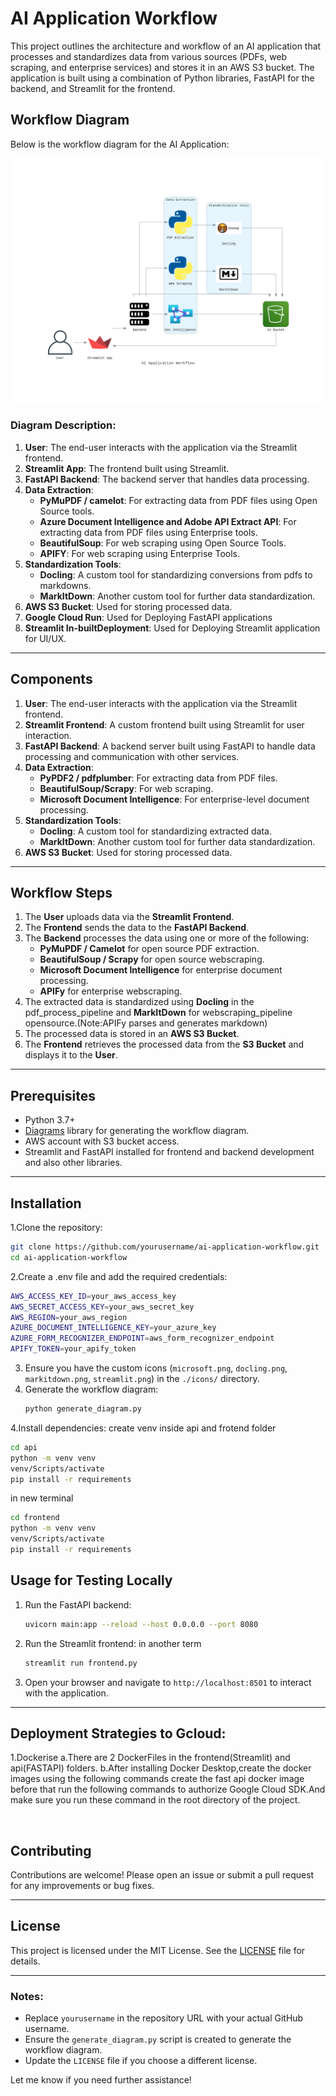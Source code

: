 

# AI Application Workflow

This project outlines the architecture and workflow of an AI application that processes and standardizes data from various sources (PDFs, web scraping, and enterprise services) and stores it in an AWS S3 bucket. The application is built using a combination of Python libraries, FastAPI for the backend, and Streamlit for the frontend.

## Workflow Diagram

Below is the workflow diagram for the AI Application:

![AI Application Workflow](https://github.com/khavnekar-y/AI-Information-Extractor/blob/main/ai_application_workflow%20(2).png)

### Diagram Description:
1. **User**: The end-user interacts with the application via the Streamlit frontend.
2. **Streamlit App**: The frontend built using Streamlit.
3. **FastAPI Backend**: The backend server that handles data processing.
4. **Data Extraction**:
   - **PyMuPDF / camelot**: For extracting data from PDF files using Open Source tools.
   - **Azure Document Intelligence and Adobe API Extract API**: For extracting data from PDF files using Enterprise tools.
   - **BeautifulSoup**: For web scraping using Open Source Tools.
   - **APIFY**: For web scraping using Enterprise Tools.
5. **Standardization Tools**:
   - **Docling**: A custom tool for standardizing conversions from pdfs to markdowns.
   - **MarkItDown**: Another custom tool for further data standardization.
6. **AWS S3 Bucket**: Used for storing processed data.
7. **Google Cloud Run**: Used for Deploying FastAPI applications
8. **Streamlit In-builtDeployment**: Used for Deploying Streamlit application for UI/UX. 

---

## Components

1. **User**: The end-user interacts with the application via the Streamlit frontend.
2. **Streamlit Frontend**: A custom frontend built using Streamlit for user interaction.
3. **FastAPI Backend**: A backend server built using FastAPI to handle data processing and communication with other services.
4. **Data Extraction**:
   - **PyPDF2 / pdfplumber**: For extracting data from PDF files.
   - **BeautifulSoup/Scrapy**: For web scraping.
   - **Microsoft Document Intelligence**: For enterprise-level document processing.
5. **Standardization Tools**:
   - **Docling**: A custom tool for standardizing extracted data.
   - **MarkItDown**: Another custom tool for further data standardization.
6. **AWS S3 Bucket**: Used for storing processed data.

---

## Workflow Steps

1. The **User** uploads data via the **Streamlit Frontend**.
2. The **Frontend** sends the data to the **FastAPI Backend**.
3. The **Backend** processes the data using one or more of the following:
   - **PyMuPDF / Camelot** for open source PDF extraction.
   - **BeautifulSoup / Scrapy** for open source webscraping.
   - **Microsoft Document Intelligence** for enterprise document processing.
   - **APIFy** for enterprise webscraping.
4. The extracted data is standardized using **Docling** in the pdf_process_pipeline and **MarkItDown** for webscraping_pipeline opensource.(Note:APIFy parses and generates markdown)
5. The processed data is stored in an **AWS S3 Bucket**.
6. The **Frontend** retrieves the processed data from the **S3 Bucket** and displays it to the **User**.

---

## Prerequisites

- Python 3.7+
- [Diagrams](https://diagrams.mingrammer.com/) library for generating the workflow diagram.
- AWS account with S3 bucket access.
- Streamlit and FastAPI installed for frontend and backend development and also other libraries.

---
## Installation

1.Clone the repository:

   ```bash
   git clone https://github.com/yourusername/ai-application-workflow.git
   cd ai-application-workflow
   ```
2.Create a .env file and add the required credentials:

   ```bash
   AWS_ACCESS_KEY_ID=your_aws_access_key
   AWS_SECRET_ACCESS_KEY=your_aws_secret_key
   AWS_REGION=your_aws_region
   AZURE_DOCUMENT_INTELLIGENCE_KEY=your_azure_key
   AZURE_FORM_RECOGNIZER_ENDPOINT=aws_form_recognizer_endpoint
   APIFY_TOKEN=your_apify_token
   ```
   
3. Ensure you have the custom icons (`microsoft.png`, `docling.png`, `markitdown.png`, `streamlit.png`) in the `./icons/` directory.
4. Generate the workflow diagram:
   ```bash
   python generate_diagram.py
   ```

4.Install dependencies:
create venv inside api and frotend folder
```bash
cd api
python -m venv venv
venv/Scripts/activate
pip install -r requirements
```
in new terminal
```bash
cd frontend
python -m venv venv
venv/Scripts/activate
pip install -r requirements
```
## Usage for Testing Locally

1. Run the FastAPI backend:
   ```bash
   uvicorn main:app --reload --host 0.0.0.0 --port 8080  
   ```

2. Run the Streamlit frontend:
   in another term
   ```bash
   streamlit run frontend.py
   ```

4. Open your browser and navigate to `http://localhost:8501` to interact with the application.

---
## Deployment Strategies to Gcloud:
1.Dockerise
   a.There are 2 DockerFiles in the frontend(Streamlit) and api(FASTAPI) folders.
   b.After installing Docker Desktop,create the docker images using the following commands
   create the fast api docker image
   before that run the following commands to authorize Google Cloud SDK.And make sure you run these command in the root directory of the project.
   ```bash
      
   ```
   
## Contributing

Contributions are welcome! Please open an issue or submit a pull request for any improvements or bug fixes.

---

## License

This project is licensed under the MIT License. See the [LICENSE](LICENSE) file for details.

---

### Notes:
- Replace `yourusername` in the repository URL with your actual GitHub username.
- Ensure the `generate_diagram.py` script is created to generate the workflow diagram.
- Update the `LICENSE` file if you choose a different license.

Let me know if you need further assistance!
